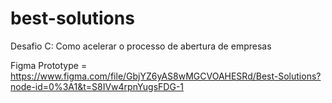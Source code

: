 # best-solutions
Desafio C: Como acelerar o processo de abertura de empresas

Figma Prototype = https://www.figma.com/file/GbjYZ6yAS8wMGCVOAHESRd/Best-Solutions?node-id=0%3A1&t=S8IVw4rpnYugsFDG-1 
